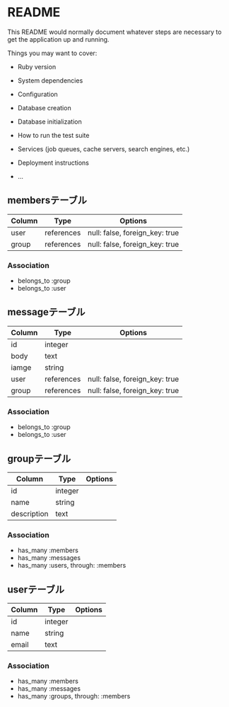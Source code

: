 # README

This README would normally document whatever steps are necessary to get the
application up and running.

Things you may want to cover:

* Ruby version

* System dependencies

* Configuration

* Database creation

* Database initialization

* How to run the test suite

* Services (job queues, cache servers, search engines, etc.)

* Deployment instructions

* ...

## membersテーブル
|Column|Type|Options|
|------|----|-------|
|user|references|null: false, foreign_key: true|
|group|references|null: false, foreign_key: true|

### Association
- belongs_to :group
- belongs_to :user

## messageテーブル
|Column|Type|Options|
|------|----|-------|
|id|integer||
|body|text||
|iamge|string||
|user|references|null: false, foreign_key: true|
|group|references|null: false, foreign_key: true|

### Association
- belongs_to :group
- belongs_to :user

## groupテーブル
|Column|Type|Options|
|------|----|-------|
|id|integer||
|name|string||
|description|text||

### Association
- has_many :members
- has_many :messages
- has_many :users, through: :members

## userテーブル
|Column|Type|Options|
|------|----|-------|
|id|integer||
|name|string||
|email|text||

### Association
- has_many :members
- has_many :messages
- has_many :groups, through: :members
